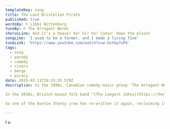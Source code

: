 ```yaml
---
templateKey: song
title: The Last Bristolian Pirate
published: true
wordsBy: © Libbi Wittenburg
tuneBy: © The Arrogant Worms
chorusLine: And it's a heave! ho! hi! ho! Comin' down the plains
songLine: 'I used to be a farmer, and I made a living fine'
tuneLink: 'https://www.youtube.com/watch?v=w-Gztkp7uP8'
tags:
  - song
  - parody
  - comedy
  - rivers
  - barge
  - piracy
date: 2019-03-11T19:33:35.570Z
description: In the 1990s, Canadian comedy-music group 'The Arrogant Worms' wrote a song called "The Last Saskatchewan Pirate". It is based on the absurd idea of a pirate crew forming in Saskatchewan, a landlocked province in Western Canada. The joke in the song was a crew of pirates who existed nowhere near the sea.

In the 2010s, Bristol-based folk band "[The Longest Johns](https://thelongestjohns.bandcamp.com/music)" rewrote it. Possibly entirely missing the point, they set the song in Bristol, famously a port city which was home to a lot of pirates. It didn't quite work for us.

So one of the Auntie Shanty crew has re-written it again, reclaiming it for a landlocked part of the world. 

---
```

I u
